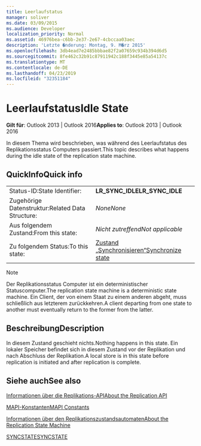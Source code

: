 ```yaml
---
title: Leerlaufstatus
manager: soliver
ms.date: 03/09/2015
ms.audience: Developer
localization_priority: Normal
ms.assetid: 46976bea-c6bb-2e37-2e67-4cbccaa03aec
description: 'Letzte �nderung: Montag, 9. M�rz 2015'
ms.openlocfilehash: 3db4ead7e2485bbbae82f2a07659c934b394d6d5
ms.sourcegitcommit: 8fe462c32b91c87911942c188f3445e85a54137c
ms.translationtype: MT
ms.contentlocale: de-DE
ms.lasthandoff: 04/23/2019
ms.locfileid: "32351184"
---
```

# <a name="idle-state"></a><span data-ttu-id="3f7af-103">Leerlaufstatus</span><span class="sxs-lookup"><span data-stu-id="3f7af-103">Idle State</span></span>

  
  
<span data-ttu-id="3f7af-104">**Gilt für**: Outlook 2013 | Outlook 2016</span><span class="sxs-lookup"><span data-stu-id="3f7af-104">**Applies to**: Outlook 2013 | Outlook 2016</span></span> 
  
 <span data-ttu-id="3f7af-105">In diesem Thema wird beschrieben, was während des Leerlaufstatus des Replikationsstatus Computers passiert.</span><span class="sxs-lookup"><span data-stu-id="3f7af-105">This topic describes what happens during the idle state of the replication state machine.</span></span> 
  
## <a name="quick-info"></a><span data-ttu-id="3f7af-106">QuickInfo</span><span class="sxs-lookup"><span data-stu-id="3f7af-106">Quick info</span></span>

|||
|:-----|:-----|
|<span data-ttu-id="3f7af-107">Status-ID:</span><span class="sxs-lookup"><span data-stu-id="3f7af-107">State Identifier:</span></span>  <br/> |<span data-ttu-id="3f7af-108">**LR_SYNC_IDLE**</span><span class="sxs-lookup"><span data-stu-id="3f7af-108">**LR_SYNC_IDLE**</span></span> <br/> |
|<span data-ttu-id="3f7af-109">Zugehörige Datenstruktur:</span><span class="sxs-lookup"><span data-stu-id="3f7af-109">Related Data Structure:</span></span>  <br/> | <span data-ttu-id="3f7af-110">*None*</span><span class="sxs-lookup"><span data-stu-id="3f7af-110">*None*</span></span>  <br/> |
|<span data-ttu-id="3f7af-111">Aus folgendem Zustand:</span><span class="sxs-lookup"><span data-stu-id="3f7af-111">From this state:</span></span>  <br/> | <span data-ttu-id="3f7af-112">*Nicht zutreffend*</span><span class="sxs-lookup"><span data-stu-id="3f7af-112">*Not applicable*</span></span>  <br/> |
|<span data-ttu-id="3f7af-113">Zu folgendem Status:</span><span class="sxs-lookup"><span data-stu-id="3f7af-113">To this state:</span></span>  <br/> |[<span data-ttu-id="3f7af-114">Zustand „Synchronisieren“</span><span class="sxs-lookup"><span data-stu-id="3f7af-114">Synchronize state</span></span>](synchronize-state.md) <br/> |
   
> [!NOTE]
> <span data-ttu-id="3f7af-115">Der Replikationsstatus Computer ist ein deterministischer Statuscomputer.</span><span class="sxs-lookup"><span data-stu-id="3f7af-115">The replication state machine is a deterministic state machine.</span></span> <span data-ttu-id="3f7af-116">Ein Client, der von einem Staat zu einem anderen abgeht, muss schließlich aus letzterem zurückkehren.</span><span class="sxs-lookup"><span data-stu-id="3f7af-116">A client departing from one state to another must eventually return to the former from the latter.</span></span> 
  
## <a name="description"></a><span data-ttu-id="3f7af-117">Beschreibung</span><span class="sxs-lookup"><span data-stu-id="3f7af-117">Description</span></span>

<span data-ttu-id="3f7af-118">In diesem Zustand geschieht nichts.</span><span class="sxs-lookup"><span data-stu-id="3f7af-118">Nothing happens in this state.</span></span> <span data-ttu-id="3f7af-119">Ein lokaler Speicher befindet sich in diesem Zustand vor der Replikation und nach Abschluss der Replikation.</span><span class="sxs-lookup"><span data-stu-id="3f7af-119">A local store is in this state before replication is initiated and after replication is complete.</span></span>
  
## <a name="see-also"></a><span data-ttu-id="3f7af-120">Siehe auch</span><span class="sxs-lookup"><span data-stu-id="3f7af-120">See also</span></span>



[<span data-ttu-id="3f7af-121">Informationen über die Replikations-API</span><span class="sxs-lookup"><span data-stu-id="3f7af-121">About the Replication API</span></span>](about-the-replication-api.md)
  
[<span data-ttu-id="3f7af-122">MAPI-Konstanten</span><span class="sxs-lookup"><span data-stu-id="3f7af-122">MAPI Constants</span></span>](mapi-constants.md)
  
[<span data-ttu-id="3f7af-123">Informationen über den Replikationszustandsautomaten</span><span class="sxs-lookup"><span data-stu-id="3f7af-123">About the Replication State Machine</span></span>](about-the-replication-state-machine.md)
  
[<span data-ttu-id="3f7af-124">SYNCSTATE</span><span class="sxs-lookup"><span data-stu-id="3f7af-124">SYNCSTATE</span></span>](syncstate.md)

